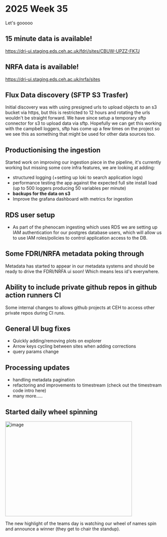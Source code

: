 # 2025 Week 35

Let's gooooo


## 15 minute data is available!
https://dri-ui.staging.eds.ceh.ac.uk/fdri/sites/CBUW-UPZZ-FK7J

## NRFA data is available!
https://dri-ui.staging.eds.ceh.ac.uk/nrfa/sites

## Flux Data discovery (SFTP S3 Trasfer)

Initial discovery was with using presigned urls to upload objects to an s3 bucket via https, but this is restricted to 12 hours and rotating the urls wouldn't be straight forward. We have since setup a temporary sftp connector for s3 to upload data via sftp. Hopefully we can get this working with the campbell loggers, sftp has come up a few times on the project so we see this as something that might be used for other data sources too.

## Productionising the ingestion
Started work on improving our ingestion piece in the pipeline, it's currently working but missing some core infra features, we are looking at adding:
- structured logging (+setting up loki to search application logs)
- performance testing the app against the expected full site install load (up to 500 loggers producing 50 variables per minute)
- **backups for the data on s3**
- Improve the grafana dashboard with metrics for ingestion

## RDS user setup
- As part of the phenocam ingesting which uses RDS we are setting up IAM authentication for our postgres database users, which will allow us to use IAM roles/policies to control application access to the DB. 


## Some FDRI/NRFA metadata poking through

Metadata has started to appear in our metadata systems and should be ready to drive the FDRI/NRFA ui soon! Which means less id's everywhere.

## Ability to include private github repos in github action runners CI

Some internal changes to allows github projects at CEH to access other private repos during CI runs.

## General UI bug fixes
- Quickly adding/removing plots on explorer
- Arrow keys cycling between sites when adding corrections
- query params change

## Processing updates
- handling metadata pagination
- refactoring and improvements to timestream (check out the timestream code intro here)
- many more.....

## Started daily wheel spinning

<img width="400" height="300" alt="image" src="https://github.com/user-attachments/assets/46eac733-4bd2-4fed-bb7e-4411dcf419a9" />

The new highlight of the teams day is watching our wheel of names spin and announce a winner (they get to chair the standup).
